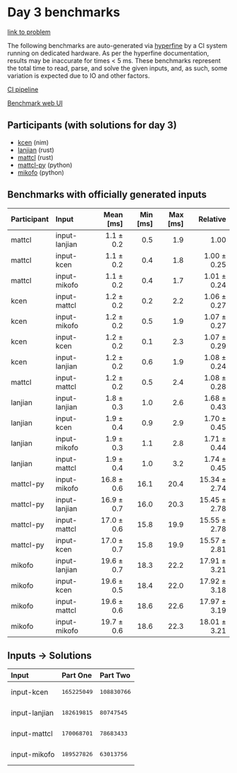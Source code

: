 # Day 3 benchmarks

[link to problem](https://adventofcode.com/2024/day/3)

The following benchmarks are auto-generated via
[hyperfine](https://github.com/sharkdp/hyperfine) by a CI system running on
dedicated hardware. As per the hyperfine documentation, results may be
inaccurate for times < 5 ms. These benchmarks represent the total time to read,
parse, and solve the given inputs, and, as such, some variation is expected due
to IO and other factors.

[CI pipeline](http://ci.papercode.net:8080/teams/main/pipelines/aoc2024)

[Benchmark web UI](https://aoc.ancalagon.black)


## Participants (with solutions for day 3)

- [kcen](https://github.com/kcen/aoc2024) (nim)
- [lanjian](https://github.com/lanjian/aoc-2024) (rust)
- [mattcl](https://github.com/mattcl/aoc2024) (rust)
- [mattcl-py](https://github.com/mattcl/aoc2024-py) (python)
- [mikofo](https://github.com/mikofo/aoc2024) (python)


## Benchmarks with officially generated inputs

| Participant | Input | Mean [ms] | Min [ms] | Max [ms] | Relative |
|:---|:---|---:|---:|---:|---:|
| mattcl | input-lanjian | 1.1 ± 0.2 | 0.5 | 1.9 | 1.00 |
| mattcl | input-kcen | 1.1 ± 0.2 | 0.4 | 1.8 | 1.00 ± 0.25 |
| mattcl | input-mikofo | 1.1 ± 0.2 | 0.4 | 1.7 | 1.01 ± 0.24 |
| kcen | input-mattcl | 1.2 ± 0.2 | 0.2 | 2.2 | 1.06 ± 0.27 |
| kcen | input-mikofo | 1.2 ± 0.2 | 0.5 | 1.9 | 1.07 ± 0.27 |
| kcen | input-kcen | 1.2 ± 0.2 | 0.1 | 2.3 | 1.07 ± 0.29 |
| kcen | input-lanjian | 1.2 ± 0.2 | 0.6 | 1.9 | 1.08 ± 0.24 |
| mattcl | input-mattcl | 1.2 ± 0.2 | 0.5 | 2.4 | 1.08 ± 0.28 |
| lanjian | input-lanjian | 1.8 ± 0.3 | 1.0 | 2.6 | 1.68 ± 0.43 |
| lanjian | input-kcen | 1.9 ± 0.4 | 0.9 | 2.9 | 1.70 ± 0.45 |
| lanjian | input-mikofo | 1.9 ± 0.3 | 1.1 | 2.8 | 1.71 ± 0.44 |
| lanjian | input-mattcl | 1.9 ± 0.4 | 1.0 | 3.2 | 1.74 ± 0.45 |
| mattcl-py | input-mikofo | 16.8 ± 0.6 | 16.1 | 20.4 | 15.34 ± 2.74 |
| mattcl-py | input-lanjian | 16.9 ± 0.7 | 16.0 | 20.3 | 15.45 ± 2.78 |
| mattcl-py | input-mattcl | 17.0 ± 0.6 | 15.8 | 19.9 | 15.55 ± 2.78 |
| mattcl-py | input-kcen | 17.0 ± 0.7 | 15.8 | 19.9 | 15.57 ± 2.81 |
| mikofo | input-lanjian | 19.6 ± 0.7 | 18.3 | 22.2 | 17.91 ± 3.21 |
| mikofo | input-kcen | 19.6 ± 0.5 | 18.4 | 22.0 | 17.92 ± 3.18 |
| mikofo | input-mattcl | 19.6 ± 0.6 | 18.6 | 22.6 | 17.97 ± 3.19 |
| mikofo | input-mikofo | 19.7 ± 0.6 | 18.6 | 22.3 | 18.01 ± 3.21 |


## Inputs -> Solutions

| Input | Part One | Part Two |
|:---|:---|:---|
|input-kcen|<pre>165225049</pre>|<pre>108830766</pre>|
|input-lanjian|<pre>182619815</pre>|<pre>80747545</pre>|
|input-mattcl|<pre>170068701</pre>|<pre>78683433</pre>|
|input-mikofo|<pre>189527826</pre>|<pre>63013756</pre>|